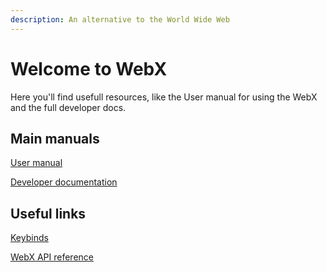 ```yaml
---
description: An alternative to the World Wide Web
---
```


# Welcome to WebX

Here you'll find usefull resources, like the User manual for using the WebX and the full developer docs.

## Main manuals

[User manual](for-users/basic-user-manual.md)

[Developer documentation](for-developers/getting-started.md)

## Useful links

[Keybinds](for-users/advanced-user-manual.md#keybinds)

[WebX API reference](for-developers/api-reference.md)
